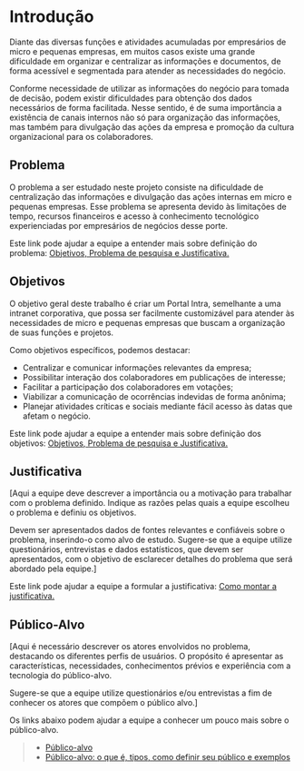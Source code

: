 # Introdução

Diante das diversas funções e atividades acumuladas por empresários de micro e pequenas empresas, em muitos casos existe uma grande dificuldade em organizar e centralizar as informações e documentos, de forma acessível e segmentada para atender as necessidades do negócio.

Conforme necessidade de utilizar as informações do negócio para tomada de decisão, podem existir dificuldades para obtenção dos dados necessários de forma facilitada. Nesse sentido, é de suma importância a existência de canais internos não só para organização das informações, mas também para divulgação das ações da empresa e promoção da cultura organizacional para os colaboradores.

## Problema
O problema a ser estudado neste projeto consiste na dificuldade de centralização das informações e divulgação das ações internas em micro e pequenas empresas. Esse problema se apresenta devido às limitações de tempo, recursos financeiros e acesso à conhecimento tecnológico experienciadas por empresários de negócios desse porte.

Este link pode ajudar a equipe a entender mais sobre definição do problema: [Objetivos, Problema de pesquisa e Justificativa.](https://medium.com/@versioparole/objetivos-problema-de-pesquisa-e-justificativa-c98c8233b9c3)


## Objetivos

O objetivo geral deste trabalho é criar um Portal Intra, semelhante a uma intranet corporativa, que possa ser facilmente customizável para atender às necessidades de micro e pequenas empresas que buscam a organização de suas funções e projetos.

Como objetivos específicos, podemos destacar:

<ul>
<li>Centralizar e comunicar informações relevantes da empresa;</li>
<li>Possibilitar interação dos colaboradores em publicações de interesse;</li>
<li>Facilitar a participação dos colaboradores em votações;</li>
<li>Viabilizar a comunicação de ocorrências indevidas de forma anônima;</li>
<li>Planejar atividades críticas e sociais mediante fácil acesso às datas que afetam o negócio.</li>
</ul>

 
Este link pode ajudar a equipe a entender mais sobre definição dos objetivos: [Objetivos, Problema de pesquisa e Justificativa.](https://medium.com/@versioparole/objetivos-problema-de-pesquisa-e-justificativa-c98c8233b9c3)

## Justificativa

[Aqui a equipe deve descrever a importância ou a motivação para trabalhar com o problema definido. Indique as razões pelas quais a equipe escolheu o problema e definiu os objetivos.

Devem ser apresentados dados de fontes relevantes e confiáveis sobre o problema, inserindo-o como alvo de estudo. Sugere-se que a equipe utilize questionários, entrevistas e dados estatísticos, que devem ser apresentados, com o objetivo de esclarecer detalhes do problema que será abordado pela equipe.]

Este link pode ajudar a equipe a formular a justificativa: [Como montar a justificativa.](https://guiadamonografia.com.br/como-montar-justificativa-do-tcc/)

## Público-Alvo

[Aqui é necessário descrever os atores envolvidos no problema, destacando os diferentes perfis de usuários. O propósito é apresentar as características, necessidades, conhecimentos prévios e experiência com a tecnologia do público-alvo.

Sugere-se que a equipe utilize questionários e/ou entrevistas a fim de conhecer os atores que compõem o público alvo.]

Os links abaixo podem ajudar a equipe a conhecer um pouco mais sobre o público-alvo. 

> - [Público-alvo](https://blog.hotmart.com/pt-br/publico-alvo/)
> - [Público-alvo: o que é, tipos, como definir seu público e exemplos](https://klickpages.com.br/blog/publico-alvo-o-que-e/)

